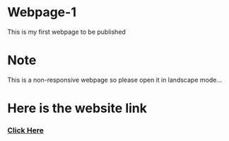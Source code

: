 # Webpage-1
This is my first webpage to be published


# Note 
This is a non-responsive webpage so please open it in landscape mode...

# Here is the website link
### [Click Here](https://moon-deity.github.io/Webpage-1/)
